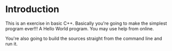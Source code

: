 # Introduction

This is an exercise in basic C++.
Basically you're going to make the simplest program ever!!! A Hello World program.
You may use help from online.

You're also going to build the sources straight from the command line and run it.
